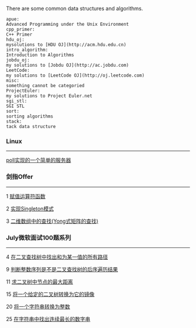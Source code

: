 There are some common data structures and algorithms.
```
apue:
Advanced Programming under the Unix Environment
cpp_primer:
C++ Primer
hdu_oj:
mysolutions to [HDU OJ](http://acm.hdu.edu.cn)
intro_algorithm:
Introduction to Algorithms
jobdu_oj:
my solutions to [Jobdu OJ](http://ac.jobdu.com)
LeetCode:
my solutions to [LeetCode OJ](http://oj.leetcode.com)
misc:
something cannot be categoried
ProjectEuler:
my solutions to Project Euler.net
sgi_stl:
SGI STL
sort:
sorting algorithms
stack:
tack data structure
```

### Linux

***

[poll实现的一个简单的服务器](https://github.com/luofengmacheng/algorithms/blob/master/apue/14_chapter/server_poll.c)

### 剑指Offer

***

1 [赋值运算符函数](https://github.com/luofengmacheng/algorithms/blob/master/interviewOffer/1.md)

2 [实现Singleton模式](https://github.com/luofengmacheng/algorithms/blob/master/interviewOffer/2.md)

3 [二维数组中的查找(Yong式矩阵的查找)](https://github.com/luofengmacheng/algorithms/blob/master/interviewOffer/3.md)

### July微软面试100题系列

***

4 [在二叉查找树中找出和为某一值的所有路径](https://github.com/luofengmacheng/algorithms/blob/master/july_100/4.cpp)

9 [判断整数序列是不是二叉查找树的后序遍历结果](https://github.com/luofengmacheng/algorithms/blob/master/july_100/9.cpp)

11 [求二叉树中节点的最大距离](https://github.com/luofengmacheng/algorithms/blob/master/july_100/11.cpp)

15 [将一个给定的二叉树转换为它的镜像](https://github.com/luofengmacheng/algorithms/blob/master/july_100/15.cpp)

20 [将一个字符串转换为整数](https://github.com/luofengmacheng/algorithms/blob/master/LeetCode/string_to_integer.cpp)

25 [在字符串中找出连续最长的数字串](https://github.com/luofengmacheng/algorithms/blob/master/july_100/25.cpp)
